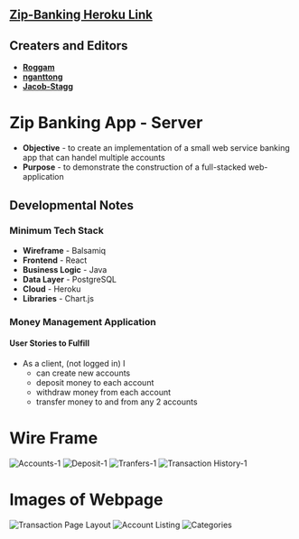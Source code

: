 
## [Zip-Banking Heroku Link](https://zip-code-bank.herokuapp.com/)

## Creaters and Editors
* [**Roggam**](https://github.com/Roggam)
* [**nganttong**](https://github.com/nganttong)
* [**Jacob-Stagg**](https://github.com/Jacob-Stagg)

# Zip Banking App - Server
* **Objective** - to create an implementation of a small web service banking app that can handel multiple accounts
* **Purpose** - to demonstrate the construction of a full-stacked web-application

## Developmental Notes
### Minimum Tech Stack
* **Wireframe** - Balsamiq
* **Frontend** - React
* **Business Logic** - Java
* **Data Layer** - PostgreSQL
* **Cloud** - Heroku
* **Libraries** - Chart.js


### Money Management Application

#### User Stories to Fulfill  
* As a client, (not logged in) I
	* can create new accounts
	* deposit money to each account
	* withdraw money from each account
	* transfer money to and from any 2 accounts

# Wire Frame
![Accounts-1](https://user-images.githubusercontent.com/92059008/148302805-e4321555-1521-4dc9-94e4-25574a3686a6.jpg)
![Deposit-1](https://user-images.githubusercontent.com/92059008/148302892-01409c2e-8cc7-4874-b18a-bcbe80d8f2cb.jpg)
![Tranfers-1](https://user-images.githubusercontent.com/92059008/148302915-304b85e2-3880-4029-acea-ae620c6dde85.jpg)
![Transaction History-1](https://user-images.githubusercontent.com/92059008/148302925-256e2657-592d-4c95-aa2b-c04eb5fbbce8.jpg)

# Images of Webpage
![Transaction Page Layout](https://i.gyazo.com/5025e569b5b93efe2d7f1625ddfd4c02.png)
![Account Listing](https://i.gyazo.com/3a6053c8d84f1e6cafdec35a1631839a.png)
![Categories](https://i.gyazo.com/112057d5d25ea3184c5823f72ec0741f.png)


